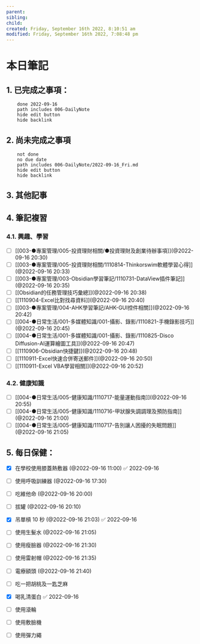 ```yaml
---
parent: 
sibling: 
child: 
created: Friday, September 16th 2022, 8:10:51 am
modified: Friday, September 16th 2022, 7:08:48 pm
---
```


# 本日筆記


## 1. 已完成之事項：
```tasks
	done 2022-09-16
	path includes 006-DailyNote
	hide edit button 
	hide backlink
```

## 2. 尚未完成之事項
```tasks
	not done
	no due date
	path includes 006-DailyNote/2022-09-16_Fri.md
	hide edit button 
	hide backlink
```

## 3. 其他記事

## 4. 筆記複習
### 4.1. 興趣、學習
- [ ] [[003-●專案管理/005-投資理財相關/●投資理財及創業待辦事項]](@2022-09-16 20:30)
- [ ] [[003-●專案管理/005-投資理財相關/1110814-Thinkorswim軟體學習心得]](@2022-09-16 20:33)
- [ ] [[003-●專案管理/003-Obsidian學習筆記/1110731-DataView插件筆記]](@2022-09-16 20:35)
- [ ] [[Obsidian的任務管理技巧彙總]](@2022-09-16 20:38)
- [ ] [[1110904-Excel比對找尋資料]](@2022-09-16 20:40)
- [ ] [[003-●專案管理/004-AHK學習筆記/AHK-GUI控件相關]](@2022-09-16 20:42)
- [ ] [[004-●日常生活/001-多媒體知識/001-攝影、錄影/1110821-手機錄影技巧]](@2022-09-16 20:45)
- [ ] [[004-●日常生活/001-多媒體知識/001-攝影、錄影/1110825-Disco Diffusion-AI運算繪圖工具]](@2022-09-16 20:47)
- [ ] [[1110906-Obsidian快捷鍵]](@2022-09-16 20:48)
- [ ] [[1110911-Excel快速合併寄送郵件]](@2022-09-16 20:50)
- [ ] [[1110911-Excel VBA學習相關]](@2022-09-16 20:52)

### 4.2. 健康知識
- [ ] [[004-●日常生活/005-健康知識/1110717-能量運動指南]](@2022-09-16 20:55)
- [ ] [[004-●日常生活/005-健康知識/1110716-甲狀腺失調調理及預防指南]](@2022-09-16 21:00)
- [ ] [[004-●日常生活/005-健康知識/1110717-告別讓人困擾的失眠問題]](@2022-09-16 21:05)

## 5. 每日保健：
- [x] 在學校使用膝蓋熱敷器 (@2022-09-16 11:00) ✅ 2022-09-16
- [ ] 使用呼吸訓練器 (@2022-09-16 17:30)
- [ ] 吃維他命 (@2022-09-16 20:00)
- [ ] 拔罐 (@2022-09-16 20:10)
- [x] 吊單槓 10 秒 (@2022-09-16 21:03) ✅ 2022-09-16
- [ ] 使用生髮水 (@2022-09-16 21:05)
- [ ] 使用瘦臉器 (@2022-09-16 21:30)
- [ ] 使用雷射帽 (@2022-09-16 21:35)
- [ ] 電療額頭 (@2022-09-16 21:40)
- [ ] 吃一把胡桃及一匙芝麻
- [x] 喝乳清蛋白 ✅ 2022-09-16
- [ ] 使用滾輪
- [ ] 使用敷臉機
- [ ] 使用彈力繩


